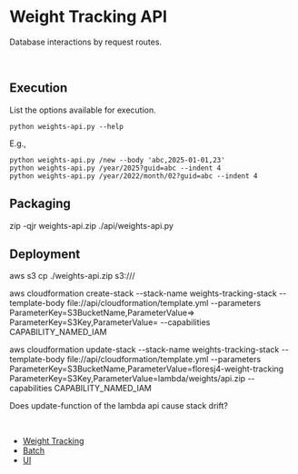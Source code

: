 # Weight Tracking API

Database interactions by request routes.

<br/>

## Execution

List the options available for execution.

`python weights-api.py --help`

E.g.,

```
python weights-api.py /new --body 'abc,2025-01-01,23' 
python weights-api.py /year/2025?guid=abc --indent 4
python weights-api.py /year/2022/month/02?guid=abc --indent 4
```

## Packaging

zip -qjr weights-api.zip ./api/weights-api.py

## Deployment

aws s3 cp ./weights-api.zip s3://<bucket>/<prefix>

aws cloudformation create-stack --stack-name weights-tracking-stack --template-body file://api/cloudformation/template.yml --parameters ParameterKey=S3BucketName,ParameterValue=<bucket>> ParameterKey=S3Key,ParameterValue=<prefix> --capabilities CAPABILITY_NAMED_IAM

aws cloudformation update-stack --stack-name weights-tracking-stack --template-body file://api/cloudformation/template.yml --parameters ParameterKey=S3BucketName,ParameterValue=floresj4-weight-tracking ParameterKey=S3Key,ParameterValue=lambda/weights/api.zip --capabilities CAPABILITY_NAMED_IAM

Does update-function of the lambda api cause stack drift?

<br/>

- [Weight Tracking](../)
- [Batch](../batch/)
- [UI](../ui/)


